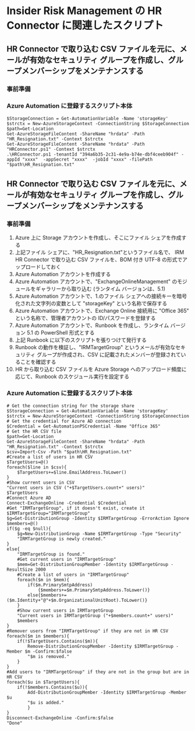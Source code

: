 # Insider Risk Management の HR Connector に関連したスクリプト
## HR Connector で取り込む CSV ファイルを元に、メールが有効なセキュリティ グループを作成し、グループメンバーシップをメンテナンスする
### 事前準備

### Azure Automation に登録するスクリプト本体
````
$StorageConnection = Get-AutomationVariable -Name 'storageKey'
$strctx = New-AzureStorageContext -ConnectionString $StorageConnection
$path=Get-Location
Get-AzureStorageFileContent -ShareName "hrdata" -Path "HR_Resignation.txt" -Context $strctx
Get-AzureStorageFileContent -ShareName "hrdata" -Path "HRConnector.ps1" -Context $strctx
.\HRConnector.ps1 -tenantId "394a6b35-2c31-4e9a-b74e-dbf4ceeb904f" -appId "xxxx"  -appSecret "xxxx"  -jobId "xxxx" -filePath "$path\HR_Resignation.txt"
````

## HR Connector で取り込む CSV ファイルを元に、メールが有効なセキュリティ グループを作成し、グループメンバーシップをメンテナンスする


### 事前準備
1. Azure 上に Storage アカウントを作成し、そこにファイル シェアを作成する
2. 上記ファイル シェアに、"HR_Resignation.txt"というファイル名で、 IRM HR Connector で取り込む CSV ファイルを、BOM 付き UTF-8 の形式でアップロードしておく
3. Azure Automation アカウントを作成する
4. Azure Automation アカウントで、"ExchangeOnlineManagement" のモジュールをギャラリーから取り込む
  (ランタイム バージョンは、5.1)
5. Azure Automation アカウントで、1.のファイル シェアへの接続キーを暗号化された文字列の変数として "storageKey" という名称で保存する
6. Azure Automation アカウントで、Exchange Online 接続用に "Office 365" という名称で、管理者アカウントの ID/パスワードを登録する
7. Azure Automation アカウントで、Runbook を作成し、ランタイム バージョン 5.1 の PowerShell 形式とする
8. 上記 Runbook に以下のスクリプトを張りつけて発行する
9. Runbook の動作を検証し、"IRMTargetGroup" というメールが有効なセキュリティ グループが作成され、CSV に記載されたメンバーが登録されていることを確認する
10. HR から取り込む CSV ファイルを Azure Storage へのアップロード頻度に応じて、Runbook のスケジュール実行を設定する

### Azure Automation に登録するスクリプト本体
````
# Get the connection string for the storage share
$StorageConnection = Get-AutomationVariable -Name 'storageKey'
$strctx = New-AzureStorageContext -ConnectionString $StorageConnection
# Get the credential for Azure AD connection
$Credential = Get-AutomationPSCredential -Name "Office 365"
# Get the HR CSV file
$path=Get-Location
Get-AzureStorageFileContent -ShareName "hrdata" -Path "HR_Resignation.txt" -Context $strctx
$csv=Import-Csv -Path "$path\HR_Resignation.txt"
#Create a list of users in HR CSV
$TargetUsers=@()
foreach($line in $csv){
    $TargetUsers+=$line.EmailAddress.ToLower()
}
#Show current users in CSV
"Current users in CSV ("+$TargetUsers.count+" users)"
$TargetUsers
#Connect Azure AD
Connect-ExchangeOnline -Credential $Credential
#Get "IRMTargetGroup", if it doesn't exist, create it
$IRMTargetGroup="IRMTargetGroup"
$g=Get-DistributionGroup -Identity $IRMTargetGroup -ErrorAction Ignore
$members=@()
if($g -eq $null){
    $g=New-DistributionGroup -Name $IRMTargetGroup -Type "Security"
    "IRMTargetGroup is newly created."
}
else{
    "IRMTargetGroup is found."
    #Get current users in "IRMTargetGroup"
    $mem=Get-DistributionGroupMember -Identity $IRMTargetGroup -ResultSize 2000
    #Create a list of users in "IRMTargetGroup"
    foreach($m in $mem){
        if($m.PrimarySmtpAddress)
            {$members+=$m.PrimarySmtpAddress.ToLower()}
        else{$members+=($m.Identity+"@"+$m.OrganizationalUnitRoot).ToLower()}
    }
    #Show current users in IRMTargetGroup
    "Current users in IRMTargetGroup ("+$members.count+" users)"
    $members
}
#Remover users from "IRMTargetGroup" if they are not in HR CSV
foreach($m in $members){
    if(!$TargetUsers.Contains($m)){
        Remove-DistributionGroupMember -Identity $IRMTargetGroup -Member $m -Confirm:$false
        "$m is removed."
    }
}
#Add users to "IRMTargetGroup" if they are not in the group but are in HR CSV
foreach($u in $TargetUsers){
    if(!$members.Contains($u)){
        Add-DistributionGroupMember -Identity $IRMTargetGroup -Member $u
        "$u is added."
        }
}
Disconnect-ExchangeOnline -Confirm:$false
"Done"
````
